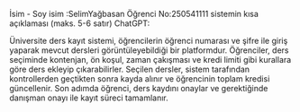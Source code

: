 İsim - Soy isim :SelimYağbasan
Öğrenci No:250541111
sistemin kısa açıklaması (maks. 5-6 satır)
ChatGPT:

Üniversite ders kayıt sistemi, öğrencilerin öğrenci numarası ve şifre ile giriş yaparak mevcut dersleri görüntüleyebildiği bir platformdur. Öğrenciler, ders seçiminde kontenjan, ön koşul, zaman çakışması ve kredi limiti gibi kurallara göre ders ekleyip çıkarabilirler. Seçilen dersler, sistem tarafından kontrollerden geçtikten sonra kayda alınır ve öğrencinin toplam kredisi güncellenir. Son adımda öğrenci, ders kaydını onaylar ve gerektiğinde danışman onayı ile kayıt süreci tamamlanır.
